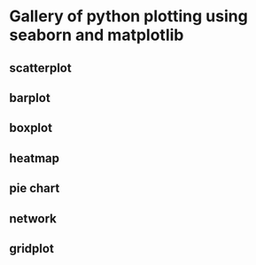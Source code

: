 # Gallery of python plotting using seaborn and matplotlib

## scatterplot

## barplot

## boxplot

## heatmap

## pie chart

## network

## gridplot
